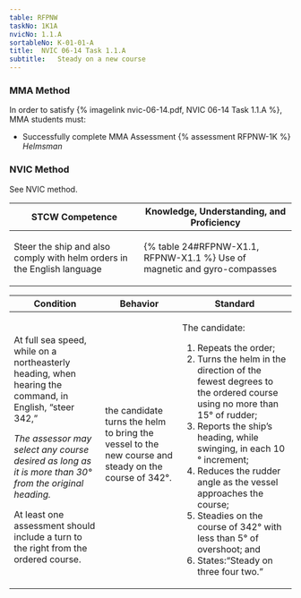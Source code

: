 ```yaml
---
table: RFPNW
taskNo: 1K1A
nvicNo: 1.1.A 
sortableNo: K-01-01-A
title:  NVIC 06-14 Task 1.1.A
subtitle:   Steady on a new course
---
```



### MMA Method

In order to satisfy  {% imagelink nvic-06-14.pdf, NVIC 06-14 Task 1.1.A %}, MMA students must:

* Successfully complete MMA Assessment {% assessment RFPNW-1K %} *Helmsman*


### NVIC Method

<a onclick="togglevisibility('nvic_methods')" >See NVIC method.</a>

<div id='nvic_methods' class='hide'>

<table>
<thead>
<tr>
<th class='forty'> STCW Competence </th>
<th class='sixty'> Knowledge, Understanding, and Proficiency </th>
</tr>
</thead>




<tbody>
<tr><td markdown='1'>

Steer the ship and also comply with helm orders in the English language

</td><td markdown='1'>

{% table 24#RFPNW-X1.1, RFPNW-X1.1 %} Use of magnetic and gyro-compasses

</td></tr>


</tbody>
</table>


<table>
<thead>
<tr><th class='twenty'>  Condition </th><th class='twenty'> Behavior </th><th  class='sixty'>Standard </th></tr>
</thead>
<tbody >



<tr><td markdown='1'>

At full sea speed, while on a northeasterly heading, when hearing the command, in English, “steer 342,”

*The assessor may select any course desired as long as it is more than 30° from the original heading.* 

At least one assessment should include a turn to the right from the ordered course.

</td><td markdown='1'>

the candidate turns the helm to bring the vessel to the new course and steady on the course of 342°.

<br>

<div class="tooltip" markdown='1'>



</div>


</td><td markdown='1'>

The candidate:

1. Repeats the order;
2. Turns the helm in the direction of the fewest degrees to the ordered course using no more than 15° of rudder;
3. Reports the ship’s heading, while swinging, in each 10 ° increment;
4. Reduces the rudder angle as the vessel approaches the course;
5. Steadies on the course of 342° with less than 5° of overshoot; and
6. States:“Steady on three four two.”

</td></tr>
</tbody>
</table>
</div>
